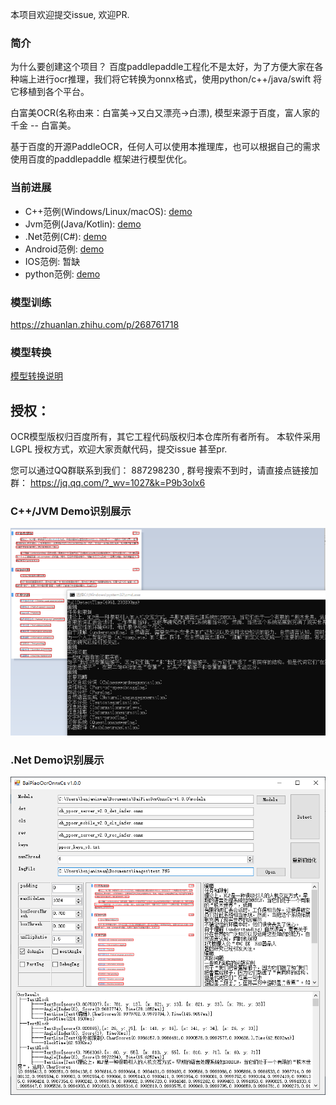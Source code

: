 本项目欢迎提交issue, 欢迎PR.

### 简介   
为什么要创建这个项目？ 百度paddlepaddle工程化不是太好，为了方便大家在各种端上进行ocr推理，我们将它转换为onnx格式，使用python/c++/java/swift 将它移植到各个平台。

白富美OCR(名称由来：白富美→又白又漂亮→白漂), 模型来源于百度，富人家的千金 -- 白富美。
 
基于百度的开源PaddleOCR，任何人可以使用本推理库，也可以根据自己的需求使用百度的paddlepaddle 框架进行模型优化。 

### 当前进展
* C++范例(Windows/Linux/macOS): [demo](https://github.com/znsoftm/BaiPiaoOCR/tree/main/cpp)
* Jvm范例(Java/Kotlin): [demo](https://github.com/znsoftm/BaiPiaoOCR/tree/main/jvm)
* .Net范例(C#): [demo](https://github.com/znsoftm/BaiPiaoOCR/tree/main/dotnet)
* Android范例: [demo](https://github.com/znsoftm/BaiPiaoOCR/tree/main/android)
* IOS范例: 暂缺
* python范例: [demo](https://github.com/znsoftm/BaiPiaoOCR/tree/main/python)

### 模型训练
https://zhuanlan.zhihu.com/p/268761718

### 模型转换
[模型转换说明](https://github.com/znsoftm/BaiPiaoOCR/tree/main/models)

## 授权：
OCR模型版权归百度所有，其它工程代码版权归本仓库所有者所有。 本软件采用LGPL 授权方式，欢迎大家贡献代码，提交issue 甚至pr.

您可以通过QQ群联系到我们： 887298230 , 群号搜索不到时，请直接点链接加群： https://jq.qq.com/?_wv=1027&k=P9b3olx6

### C++/JVM Demo识别展示
![avatar](test_imgs/test_cpp.png)

### .Net Demo识别展示
![avatar](test_imgs/test_cs.png)

